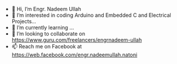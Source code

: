 - 👋 Hi, I’m Engr. Nadeem Ullah
- 👀 I’m interested in coding Arduino and Embedded C and Electrical Projects...
- 🌱 I’m currently learning ...
- 💞️ I’m looking to collaborate on https://www.guru.com/freelancers/engrnadeem-ullah
- 📫 Reach me on Facebook at https://web.facebook.com/engr.nadeemullah.natoni

<!---
Nadeem-Ullah/Nadeem-Ullah is a ✨ special ✨ repository because its `README.md` (this file) appears on your GitHub profile.
You can click the Preview link to take a look at your changes.
--->
